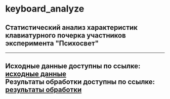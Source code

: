 # keyboard_analyze
## Статистический анализ характеристик клавиатурного почерка участников эксперимента "Психосвет"

---
Исходные данные доступны по ссылке: [исходные данные](https://drive.google.com/drive/folders/1qgkdd4sNPedXDXxz0s5Lt20EW7gYY9vb?usp=sharing) <br>
Результаты обработки доступны по ссылке: [результаты обработки](https://drive.google.com/drive/folders/1T0-vnRZ5Tj7ZeDLcCXUz_0-e03_qQDH5?usp=sharing)
---
